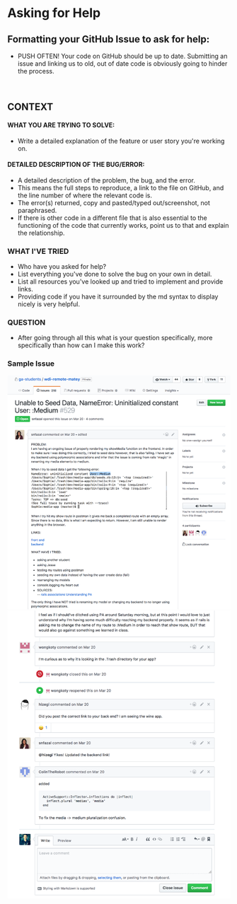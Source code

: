 # Asking for Help

## Formatting your GitHub Issue to ask for help:

- PUSH OFTEN! Your code on GitHub should be up to date. Submitting an issue and linking us to old, out of date code is obviously going to hinder the process.

<br>

## CONTEXT

#### WHAT YOU ARE TRYING TO SOLVE:

- Write a detailed explanation of the feature or user story you're working on.

#### DETAILED DESCRIPTION OF THE BUG/ERROR:

- A detailed description of the problem, the bug, and the error.
- This means the full steps to reproduce, a link to the file on GitHub, and the line number of where the relevant code is.
- The error(s) returned, copy and pasted/typed out/screenshot, not paraphrased.
- If there is other code in a different file that is also essential to the functioning of the code that currently works, point us to that and explain the relationship.

### WHAT I'VE TRIED

- Who have you asked for help?
- List everything you've done to solve the bug on your own in detail. 
- List all resources you've looked up and tried to implement and provide links. 
- Providing code if you have it surrounded by the md syntax to display nicely is very helpful.


### QUESTION

- After going through all this what is your question specifically, more specifically than how can I make this work?

### Sample Issue

![](help1.png)
![](help2.png)
